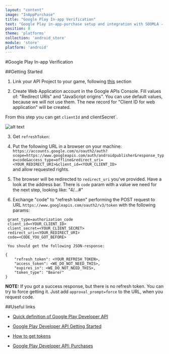 ```yaml
---
layout: "content"
image: "InAppPurchase"
title: "Google Play In-app Verification"
text: "Google Play in-app-purchase setup and integration with SOOMLA - set up verification."
position: 8
theme: 'platforms'
collection: 'android_store'
module: 'store'
platform: 'android'
---
```


#Google Play In-app Verification

##Getting Started

1. Link your API Project to your game, following [this](https://developers.google.com/android-publisher/getting_started#linking_your_api_project) section 

2. Create Web Application account in the Google APIs Console. Fill values of: "Redirect URIs" and "JavaScript origins".
  You can use default values, because we will not use them. The new record for "Client ID for web application" will be created.
      
  From this step you can get `clientId` and clientSecret`. 

  ![alt text](/img/tutorial_img/google_play_verification/create_web_application.png "Creating Web App")

3. Get `refreshToken`:

  1. Put the following URL in a browser on your machine: `https://accounts.google.com/o/oauth2/auth?scope=https://www.googleapis.com/auth/androidpublisher&response_type=code&access_type=offline&redirect_uri=<YOUR_REDIRECT_URI>&client_id=<YOUR_CLIENT_ID>`  
  and allow requested rights.
  
  2. The browser will be redirected to `redirect_uri` you've provided. Have a look at the address bar. There is `code` param
    with a value we need for the next step, looking like: "4/...#"
  
  3. Exchange "code" to "refresh token" performing the POST request to URL `https://www.googleapis.com/oauth2/v3/token`
  with the following params:
   ```
    grant_type=authorization_code 
    client_id=<YOUR_CLIENT_ID>
    client_secret=<YOUR_CLIENT_SECRET> 
    redirect_uri=<YOUR_REDIRECT_URI>
    code=<CODE_YOU_GOT_BEFORE> 
   ```
   
     You should get the following JSON-response:
   ```
   {
       "refresh_token": <YOUR_REFRESH_TOKEN>, 
       "access_token": <WE_DO_NOT_NEED_THIS>, 
       "expires_in": <WE_DO_NOT_NEED_THIS>, 
       "token_type": "Bearer"
   }
   ```
   
  **NOTE:**
   If you got a success response, but there is no refresh token. You can try to force getting it. Just add 
   `approval_prompt=force` to the URL, when you request code.
  

##Useful links

- [Quick definition of Google Play Developer API](http://developer.android.com/google/play/developer-api.html#subscriptions_api_overview)

- [Google Play Developer API Getting Started](https://developers.google.com/android-publisher/getting_started)

- [How to get tokens](https://developers.google.com/identity/protocols/OAuth2WebServer)

- [Google Play Developer API: Purchases](https://developers.google.com/android-publisher/api-ref/purchases/products)

